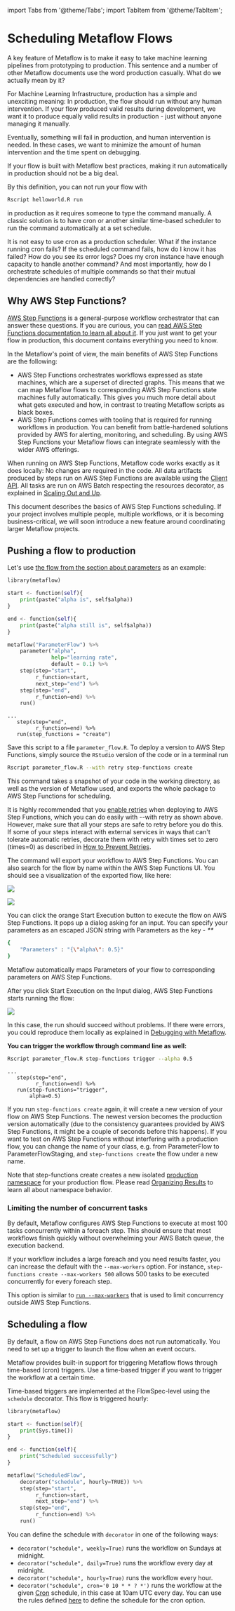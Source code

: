 import Tabs from '@theme/Tabs';
import TabItem from '@theme/TabItem';

# Scheduling Metaflow Flows

A key feature of Metaflow is to make it easy to take machine learning pipelines from prototyping to production. This sentence and a number of other Metaflow documents use the word production casually. What do we actually mean by it?

For Machine Learning Infrastructure, production has a simple and unexciting meaning: In production, the flow should run without any human intervention. If your flow produced valid results during development, we want it to produce equally valid results in production - just without anyone managing it manually.

Eventually, something will fail in production, and human intervention is needed. In these cases, we want to minimize the amount of human intervention and the time spent on debugging.

If your flow is built with Metaflow best practices, making it run automatically in production should not be a big deal.

By this definition, you can not run your flow with

```bash
Rscript helloworld.R run
```

in production as it requires someone to type the command manually. A classic solution is to have cron or another similar time-based scheduler to run the command automatically at a set schedule.

It is not easy to use cron as a production scheduler. What if the instance running cron fails? If the scheduled command fails, how do I know it has failed? How do you see its error logs? Does my cron instance have enough capacity to handle another command? And most importantly, how do I orchestrate schedules of multiple commands so that their mutual dependencies are handled correctly?

## **Why AWS Step Functions?**

[AWS Step Functions](https://aws.amazon.com/step-functions/) is a general-purpose workflow orchestrator that can answer these questions. If you are curious, you can [read AWS Step Functions documentation to learn all about it](https://docs.aws.amazon.com/step-functions/latest/dg/welcome.html). If you just want to get your flow in production, this document contains everything you need to know.

In the Metaflow's point of view, the main benefits of AWS Step Functions are the following:

- AWS Step Functions orchestrates workflows expressed as state machines, which are a superset of directed graphs. This means that we can map Metaflow flows to corresponding AWS Step Functions state machines fully automatically. This gives you much more detail about what gets executed and how, in contrast to treating Metaflow scripts as black boxes.
- AWS Step Functions comes with tooling that is required for running workflows in production. You can benefit from battle-hardened solutions provided by AWS for alerting, monitoring, and scheduling. By using AWS Step Functions your Metaflow flows can integrate seamlessly with the wider AWS offerings.

When running on AWS Step Functions, Metaflow code works exactly as it does locally: No changes are required in the code. All data artifacts produced by steps run on AWS Step Functions are available using the [Client API](../metaflow/client.md). All tasks are run on AWS Batch respecting the resources decorator, as explained in [Scaling Out and Up](../metaflow/scaling.md).

This document describes the basics of AWS Step Functions scheduling. If your project involves multiple people, multiple workflows, or it is becoming business-critical, we will soon introduce a new feature around coordinating larger Metaflow projects.

## **Pushing a flow to production**

Let's use [the flow from the section about parameters](../metaflow/basics.md#how-to-define-parameters-for-flows) as an example:

<Tabs>
<TabItem label="R" value="R">

```python
library(metaflow)

start <- function(self){
    print(paste("alpha is", self$alpha))
}

end <- function(self){
    print(paste("alpha still is", self$alpha))
}

metaflow("ParameterFlow") %>%
    parameter("alpha",
              help="learning rate",
              default = 0.1) %>%
    step(step="start",
         r_function=start,
         next_step="end") %>%
    step(step="end",
         r_function=end) %>%
    run()
```

</TabItem>
<TabItem label="RStudio" value="RStudio">

```
...
   step(step="end",
         r_function=end) %>%
   run(step_functions = "create")
```

</TabItem>
</Tabs>

Save this script to a file `parameter_flow.R`. To deploy a version to AWS Step Functions, simply source the `RStudio` version of the code or in a terminal run

```bash
Rscript parameter_flow.R --with retry step-functions create
```

This command takes a snapshot of your code in the working directory, as well as the version of Metaflow used, and exports the whole package to AWS Step Functions for scheduling.

It is highly recommended that you [enable retries](../metaflow/failures.md#retrying-tasks-with-the-retry-decorator) when deploying to AWS Step Functions, which you can do easily with --with retry as shown above. However, make sure that all your steps are safe to retry before you do this. If some of your steps interact with external services in ways that can't tolerate automatic retries, decorate them with retry with times set to zero \(times=0\) as described in [How to Prevent Retries](../metaflow/failures.md#how-to-prevent-retries).

The command will export your workflow to AWS Step Functions. You can also search for the flow by name within the AWS Step Functions UI. You should see a visualization of the exported flow, like here:

![](/assets/image2.png)

![](/assets/image5.png)

You can click the orange Start Execution button to execute the flow on AWS Step Functions. It pops up a dialog asking for an input. You can specify your parameters as an escaped JSON string with Parameters as the key - _\*\*_

```bash
{
    "Parameters" : "{\"alpha\": 0.5}"
}
```

Metaflow automatically maps Parameters of your flow to corresponding parameters on AWS Step Functions.

After you click Start Execution on the Input dialog, AWS Step Functions starts running the flow:

![](/assets/image6.png)

In this case, the run should succeed without problems. If there were errors, you could reproduce them locally as explained in [Debugging with Metaflow](../metaflow/debugging.md).

**You can trigger the workflow through command line as well:**

<Tabs>
<TabItem label="Bash" value="Bash">

```bash
Rscript parameter_flow.R step-functions trigger --alpha 0.5
```

</TabItem>
<TabItem label="RStudio" value="RStudio">

```
...
   step(step="end",
         r_function=end) %>%
   run(step-functions="trigger",
       alpha=0.5)
```

</TabItem>
</Tabs>

If you run `step-functions create` again, it will create a new version of your flow on AWS Step Functions. The newest version becomes the production version automatically \(due to the consistency guarantees provided by AWS Step Functions, it might be a couple of seconds before this happens\). If you want to test on AWS Step Functions without interfering with a production flow, you can change the name of your class, e.g. from ParameterFlow to ParameterFlowStaging, and `step-functions create` the flow under a new name.

Note that step-functions create creates a new isolated [production namespace](../metaflow/tagging.md#tags-as-namespaces) for your production flow. Please read [Organizing Results](../metaflow/tagging.md) to learn all about namespace behavior.

### **Limiting the number of concurrent tasks**

By default, Metaflow configures AWS Step Functions to execute at most 100 tasks concurrently within a foreach step. This should ensure that most workflows finish quickly without overwhelming your AWS Batch queue, the execution backend.

If your workflow includes a large foreach and you need results faster, you can increase the default with the `--max-workers` option. For instance, `step-functions create --max-workers 500` allows 500 tasks to be executed concurrently for every foreach step.

This option is similar to [`run --max-workers`](../metaflow/scaling.md#safeguard-flags) that is used to limit concurrency outside AWS Step Functions.

## **Scheduling a flow**

By default, a flow on AWS Step Functions does not run automatically. You need to set up a trigger to launch the flow when an event occurs.

Metaflow provides built-in support for triggering Metaflow flows through time-based \(cron\) triggers. Use a time-based trigger if you want to trigger the workflow at a certain time.

Time-based triggers are implemented at the FlowSpec-level using the `schedule` decorator. This flow is triggered hourly:

```python
library(metaflow)

start <- function(self){
    print(Sys.time())
}

end <- function(self){
    print("Scheduled successfully")
}

metaflow("ScheduledFlow",
    decorator("schedule", hourly=TRUE)) %>%
    step(step="start",
         r_function=start,
         next_step="end") %>%
    step(step="end",
         r_function=end) %>%
    run()
```

You can define the schedule with `decorator` in one of the following ways:

- `decorator("schedule", weekly=True)` runs the workflow on Sundays at midnight.
- `decorator("schedule", daily=True)` runs the workflow every day at midnight.
- `decorator("schedule", hourly=True)` runs the workflow every hour.
- `decorator("schedule", cron='0 10 * * ? *')` runs the workflow at the given [Cron](http://en.wikipedia.org/wiki/cron) schedule, in this case at 10am UTC every day. You can use the rules defined [here](https://docs.aws.amazon.com/eventbridge/latest/userguide/scheduled-events.html) to define the schedule for the cron option.
